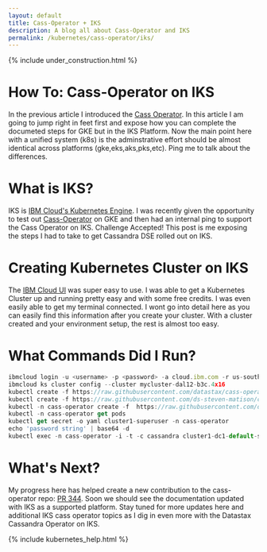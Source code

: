 ```yaml
---
layout: default
title: Cass-Operator + IKS
description: A blog all about Cass-Operator and IKS
permalink: /kubernetes/cass-operator/iks/
---
```


{% include under_construction.html %}

# How To: Cass-Operator on IKS

In the previous article I introduced the [Cass Operator](/kubernetes/cass-operator/).  In this article I am going to jump right in feet first and expose how you can complete the documeted steps for GKE but in the IKS Platform.   Now the main point here with a unified system (k8s) is the adminstrative effort should be almost identical across platforms (gke,eks,aks,pks,etc).  Ping me to talk about the differences.

# What is IKS?

IKS is [IBM Cloud's Kubernetes Engine](https://www.ibm.com/cloud/kubernetes-service).  I was recently given the opportunity to test out [Cass-Operator](https://github.com/datastax/cass-operator) on GKE and then had an internal ping to support the Cass Operator on IKS.  Challenge Accepted!   This post is me exposing the steps I had to take to get Cassandra DSE rolled out on IKS.

# Creating Kubernetes Cluster on IKS

The [IBM Cloud UI](https://cloud.ibm.com/) was super easy to use.  I was able to get a Kubernetes Cluster up and running pretty easy and with some free credits.  I was even easily able to get my terminal connected.  I wont go into detail here as you can easily find this information after you create your cluster.   With a cluster created and your environment setup, the rest is almost too easy.

# What Commands Did I Run?

```js
ibmcloud login -u <username> -p <password> -a cloud.ibm.com -r us-south
ibmcloud ks cluster config --cluster mycluster-dal12-b3c.4x16
kubectl create -f https://raw.githubusercontent.com/datastax/cass-operator/master/docs/user/cass-operator-manifests-v1.18.yaml
kubectl create -f https://raw.githubusercontent.com/ds-steven-matison/cass-operator/master/operator/k8s-flavors/iks/storage-block.yaml
kubectl -n cass-operator create -f  https://raw.githubusercontent.com/ds-steven-matison/cass-operator/master/operator/example-cassdc-yaml/dse-6.8.x/example-cassdc-minimal2.yaml
kubectl -n cass-operator get pods
kubectl get secret -o yaml cluster1-superuser -n cass-operator
echo 'password string' | base64 -d
kubectl exec -n cass-operator -i -t -c cassandra cluster1-dc1-default-sts-0 -- cqlsh -u cluster1-superuser -p <password>
```

# What's Next?

My progress here has helped create a new contribution to the cass-operator repo: [PR 344](https://github.com/datastax/cass-operator/pull/344).  Soon we should see the documentation updated with IKS as a supported platform.   Stay tuned for more updates here and additional IKS cass operator topics as I dig in even more with the Datastax Cassandra Operator on IKS.

{% include kubernetes_help.html %}